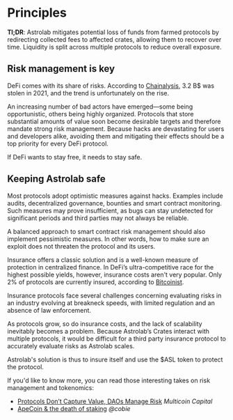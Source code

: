 # Principles

**Tl;DR**: Astrolab mitigates potential loss of funds from farmed protocols by redirecting collected fees to affected crates, allowing them to recover over time. Liquidity is split across multiple protocols to reduce overall exposure.

## Risk management is key

DeFi comes with its share of risks. According to [Chainalysis](https://archive.ph/sAs2j), 3.2 B$ was stolen in 2021, and the trend is unfortunately on the rise.

An increasing number of bad actors have emerged—some being opportunistic, others being highly organized. Protocols that store substantial amounts of value soon become desirable targets and therefore mandate strong risk management. Because hacks are devastating for users and developers alike, avoiding them and mitigating their effects should be a top priority for every DeFi protocol.

If DeFi wants to stay free, it needs to stay safe.

## Keeping Astrolab safe

Most protocols adopt optimistic measures against hacks. Examples include audits, decentralized governance, bounties and smart contract monitoring. Such measures may prove insufficient, as bugs can stay undetected for significant periods and third parties may not always be reliable.

A balanced approach to smart contract risk management should also implement pessimistic measures. In other words, how to make sure an exploit does not threaten the protocol and its users.

Insurance offers a classic solution and is a well-known measure of protection in centralized finance. In DeFi’s ultra-competitive race for the highest possible yields, however, insurance costs aren't very popular. Only 2% of protocols are currently insured, according to [Bitcoinist](https://archive.ph/FWl0O).

Insurance protocols face several challenges concerning evaluating risks in an industry evolving at breakneck speeds, with limited regulation and an absence of law enforcement.

As protocols grow, so do insurance costs, and the lack of scalability inevitably becomes a problem. Because Astrolab’s Crates interact with multiple protocols, it would be difficult for a third party insurance protocol to accurately evaluate risks as Astrolab scales.

Astrolab's solution is thus to insure itself and use the $ASL token to protect the protocol.

If you'd like to know more, you can read those interesting takes on risk management and tokenomics:

- [Protocols Don’t Capture Value, DAOs Manage Risk](https://archive.ph/0WDuK) _Multicoin Capital_
- [ApeCoin & the death of staking](https://cobie.substack.com/p/apecoin-and-the-death-of-staking) _@cobie_
